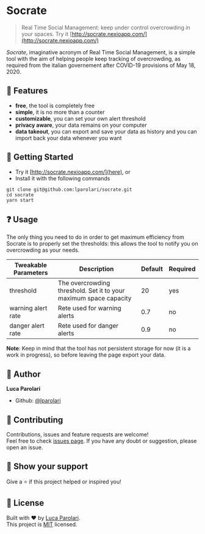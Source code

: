 # Socrate

> Real Time Social Management: keep under control overcrowding in your spaces.
> Try it [http://socrate.nexioapp.com/](http://socrate.nexioapp.com/)

_Socrate_, imaginative acronym of Real Time Social Management, is a simple tool with the aim of helping people
keep tracking of overcrowding, as required from the italian governement after COVID-19 provisions of May 18, 2020.

## 🌟 Features

- **free**, the tool is completely free
- **simple**, it is no more than a counter
- **customizable**, you can set your own alert threshold
- **privacy aware**, your data remains on your computer
- **data takeout**, you can export and save your data as history and you can import back your data whenever you want

## 🚀 Getting Started

- Try it [http://socrate.nexioapp.com/](here), or
- Install it with the following commands

```
git clone git@github.com:lparolari/socrate.git
cd socrate
yarn start
```

## ❓ Usage

The only thing you need to do in order to get maximum efficiency from Socrate is
to properly set the thresholds: this allows the tool to notify you on overcrowding
as your needs.

| Tweakable Parameters | Description                                                       | Default | Required |
| -------------------- | ----------------------------------------------------------------- | ------- | -------- |
| threshold            | The overcrowding threshold. Set it to your maximum space capacity | 20      | yes      |
| warning alert rate   | Rete used for warning alerts                                      | 0.7     | no       |
| danger alert rate    | Rete used for danger alerts                                       | 0.9     | no       |

**Note**: Keep in mind that the tool has not persistent storage for now (it is a work
in progress), so before leaving the page export your data.

## 👤 Author

**Luca Parolari**

- Github: [@lparolari](https://github.com/lparolari)

## 🤝 Contributing

Contributions, issues and feature requests are welcome!<br />
Feel free to check [issues page](https://github.com/lparolari/socrate/issues).
If you have any doubt or suggestion, please open an issue.

## 🦄 Show your support

Give a ⭐️ if this project helped or inspired you!

## 📝 License

Built with ❤️ by [Luca Parolari](https://github.com/lparolari).<br />
This project is [MIT](https://github.com/lparolari/socrate/blob/master/LICENSE) licensed.
